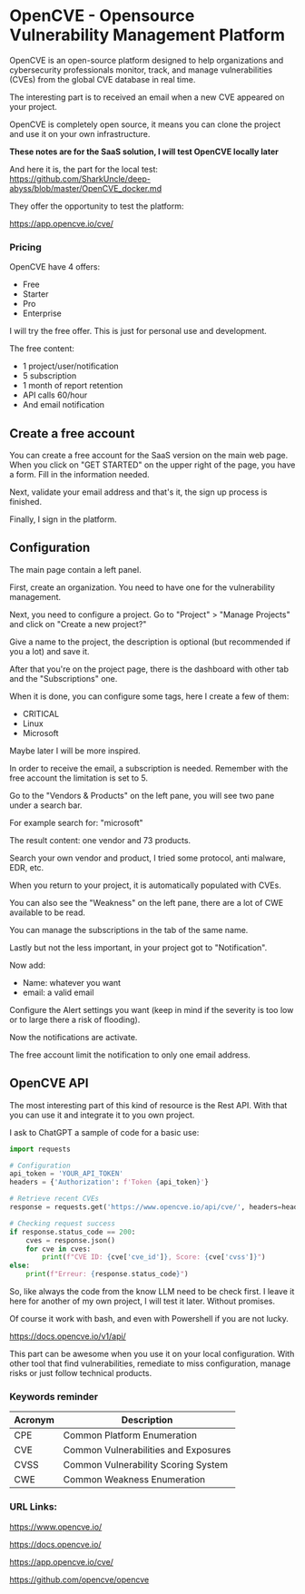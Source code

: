 # OpenCVE - Opensource Vulnerability Management Platform

OpenCVE is an open-source platform designed to help organizations and cybersecurity professionals monitor, track, and manage vulnerabilities (CVEs) from the global CVE database in real time.

The interesting part is to received an email when a new CVE appeared on your project.

OpenCVE is completely open source, it means you can clone the project and use it on your own infrastructure.

**These notes are for the SaaS solution, I will test OpenCVE locally later**

And here it is, the part for the local test: https://github.com/SharkUncle/deep-abyss/blob/master/OpenCVE_docker.md

They offer the opportunity to test the platform:

https://app.opencve.io/cve/

### Pricing

OpenCVE have 4 offers:
- Free
- Starter
- Pro
- Enterprise

I will try the free offer. This is just for personal use and development.

The free content:
- 1 project/user/notification
- 5 subscription
- 1 month of report retention
- API calls 60/hour
- And email notification

## Create a free account

You can create a free account for the SaaS version on the main web page. When you click on "GET STARTED" on the upper right of the page, you have a form. Fill in the information needed.

Next, validate your email address and that's it, the sign up process is finished.

Finally, I sign in the platform. 

## Configuration

The main page contain a left panel.

First, create an organization. You need to have one for the vulnerability management.

Next, you need to configure a project. Go to "Project" > "Manage Projects" and click on "Create a new project?"

Give a name to the project, the description is optional (but recommended if you a lot) and save it.

After that you're on the project page, there is the dashboard with other tab and the "Subscriptions" one.

When it is done, you can configure some tags, here I create a few of them:
- CRITICAL
- Linux
- Microsoft

Maybe later I will be more inspired.

In order to receive the email, a subscription is needed. Remember with the free account the limitation is set to 5.

Go to the "Vendors & Products" on the left pane, you will see two pane under a search bar.

For example search for: "microsoft"

The result content: one vendor and 73 products.

Search your own vendor and product, I tried some protocol, anti malware, EDR, etc.

When you return to your project, it is automatically populated with CVEs.

You can also see the "Weakness" on the left pane, there are a lot of CWE available to be read.

You can manage the subscriptions in the tab of the same name.

Lastly but not the less important, in your project got to "Notification".

Now add:
- Name: whatever you want
- email: a valid email

Configure the Alert settings you want (keep in mind if the severity is too low or to large there a risk of flooding).

Now the notifications are activate.

The free account limit the notification to only one email address.

## OpenCVE API

The most interesting part of this kind of resource is the Rest API. With that you can use it and integrate it to you own project.

I ask to ChatGPT a sample of code for a basic use:
```python
import requests

# Configuration
api_token = 'YOUR_API_TOKEN'
headers = {'Authorization': f'Token {api_token}'}

# Retrieve recent CVEs
response = requests.get('https://www.opencve.io/api/cve/', headers=headers)

# Checking request success
if response.status_code == 200:
    cves = response.json()
    for cve in cves:
        print(f"CVE ID: {cve['cve_id']}, Score: {cve['cvss']}")
else:
    print(f"Erreur: {response.status_code}")

```

So, like always the code from the know LLM need to be check first. I leave it here for another of my own project, I will test it later. Without promises.

Of course it work with bash, and even with Powershell if you are not lucky.

https://docs.opencve.io/v1/api/

This part can be awesome when you use it on your local configuration. With other tool that find vulnerabilities, remediate to miss configuration, manage risks or just follow technical products.

### Keywords reminder

| Acronym | Description                          |
| ------- | ------------------------------------ |
| CPE     | Common Platform Enumeration          |
| CVE     | Common Vulnerabilities and Exposures |
| CVSS    | Common Vulnerability Scoring System  |
| CWE     | Common Weakness Enumeration          |

### URL Links:

https://www.opencve.io/

https://docs.opencve.io/

https://app.opencve.io/cve/

https://github.com/opencve/opencve
